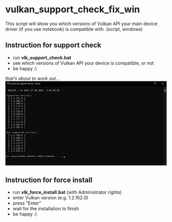 # vulkan_support_check_fix_win
This script will show you which versions of Vulkan API your main device driver (if you use notebook) is compatible with. (script, windows)

## Instruction for support check

- run **vlk_support_check.bat**
- see which versions of Vulkan API your device is compatible, or not
- be happy :)

*that’s about to work out...*
<br/>
<img src="./img.jpg" width="579">

## Instruction for force install

- run **vlk_force_install.bat** (with Administrator rights)
- enter Vulkan version (e.g. 1.2.162.0)
- press "Enter"
- wait for the installation to finish
- be happy :)
